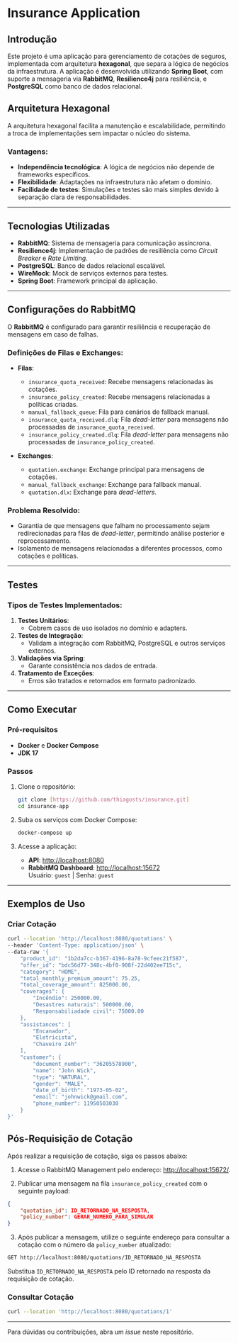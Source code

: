 
# Insurance Application

## Introdução
Este projeto é uma aplicação para gerenciamento de cotações de seguros, implementada com arquitetura **hexagonal**, que separa a lógica de negócios da infraestrutura. A aplicação é desenvolvida utilizando **Spring Boot**, com suporte a mensageria via **RabbitMQ**, **Resilience4j** para resiliência, e **PostgreSQL** como banco de dados relacional.

## Arquitetura Hexagonal
A arquitetura hexagonal facilita a manutenção e escalabilidade, permitindo a troca de implementações sem impactar o núcleo do sistema.

### Vantagens:
- **Independência tecnológica**: A lógica de negócios não depende de frameworks específicos.
- **Flexibilidade**: Adaptações na infraestrutura não afetam o domínio.
- **Facilidade de testes**: Simulações e testes são mais simples devido à separação clara de responsabilidades.

---

## Tecnologias Utilizadas
- **RabbitMQ**: Sistema de mensageria para comunicação assíncrona.
- **Resilience4j**: Implementação de padrões de resiliência como _Circuit Breaker_ e _Rate Limiting_.
- **PostgreSQL**: Banco de dados relacional escalável.
- **WireMock**: Mock de serviços externos para testes.
- **Spring Boot**: Framework principal da aplicação.

---

## Configurações do RabbitMQ
O **RabbitMQ** é configurado para garantir resiliência e recuperação de mensagens em caso de falhas.

### Definições de Filas e Exchanges:
- **Filas**:
    - `insurance_quota_received`: Recebe mensagens relacionadas às cotações.
    - `insurance_policy_created`: Recebe mensagens relacionadas a políticas criadas.
    - `manual_fallback_queue`: Fila para cenários de fallback manual.
    - `insurance_quota_received.dlq`: Fila _dead-letter_ para mensagens não processadas de `insurance_quota_received`.
    - `insurance_policy_created.dlq`: Fila _dead-letter_ para mensagens não processadas de `insurance_policy_created`.

- **Exchanges**:
    - `quotation.exchange`: Exchange principal para mensagens de cotações.
    - `manual_fallback_exchange`: Exchange para fallback manual.
    - `quotation.dlx`: Exchange para _dead-letters_.

### Problema Resolvido:
- Garantia de que mensagens que falham no processamento sejam redirecionadas para filas de _dead-letter_, permitindo análise posterior e reprocessamento.
- Isolamento de mensagens relacionadas a diferentes processos, como cotações e políticas.

---

## Testes
### Tipos de Testes Implementados:
1. **Testes Unitários**:
    - Cobrem casos de uso isolados no domínio e adapters.
2. **Testes de Integração**:
    - Validam a integração com RabbitMQ, PostgreSQL e outros serviços externos.
3. **Validações via Spring**:
    - Garante consistência nos dados de entrada.
4. **Tratamento de Exceções**:
    - Erros são tratados e retornados em formato padronizado.

---

## Como Executar

### Pré-requisitos
- **Docker** e **Docker Compose**
- **JDK 17**

### Passos
1. Clone o repositório:
   ```bash
   git clone [https://github.com/thiagosts/insurance.git]
   cd insurance-app
   ```

2. Suba os serviços com Docker Compose:
   ```bash
   docker-compose up
   ```

3. Acesse a aplicação:
    - **API**: [http://localhost:8080](http://localhost:8080)
    - **RabbitMQ Dashboard**: [http://localhost:15672](http://localhost:15672)  
      Usuário: `guest` | Senha: `guest`

---

## Exemplos de Uso

### Criar Cotação
```bash
curl --location 'http://localhost:8080/quotations' \
--header 'Content-Type: application/json' \
--data-raw '{
    "product_id": "1b2da7cc-b367-4196-8a78-9cfeec21f587",
    "offer_id": "bdc56d77-348c-4bf0-908f-22d402ee715c",
    "category": "HOME",
    "total_monthly_premium_amount": 75.25,
    "total_coverage_amount": 825000.00,
    "coverages": {
        "Incêndio": 250000.00,
        "Desastres naturais": 500000.00,
        "Responsabiliadade civil": 75000.00
    },
    "assistances": [
        "Encanador",
        "Eletricista",
        "Chaveiro 24h"
    ],
    "customer": {
        "document_number": "36205578900",
        "name": "John Wick",
        "type": "NATURAL",
        "gender": "MALE",
        "date_of_birth": "1973-05-02",
        "email": "johnwick@gmail.com",
        "phone_number": 11950503030
    }
}'
```

## Pós-Requisição de Cotação

Após realizar a requisição de cotação, siga os passos abaixo:

1. Acesse o RabbitMQ Management pelo endereço: [http://localhost:15672/](http://localhost:15672/).

2. Publicar uma mensagem na fila `insurance_policy_created` com o seguinte payload:

```json
{
    "quotation_id": ID_RETORNADO_NA_RESPOSTA,
    "policy_number": GERAR_NUMERO_PARA_SIMULAR
}
```

3. Após publicar a mensagem, utilize o seguinte endereço para consultar a cotação com o número da `policy_number` atualizado:

```bash
GET http://localhost:8080/quotations/ID_RETORNADO_NA_RESPOSTA
```

Substitua `ID_RETORNADO_NA_RESPOSTA` pelo ID retornado na resposta da requisição de cotação.

### Consultar Cotação
```bash
curl --location 'http://localhost:8080/quotations/1'
```

---

Para dúvidas ou contribuições, abra um _issue_ neste repositório.
